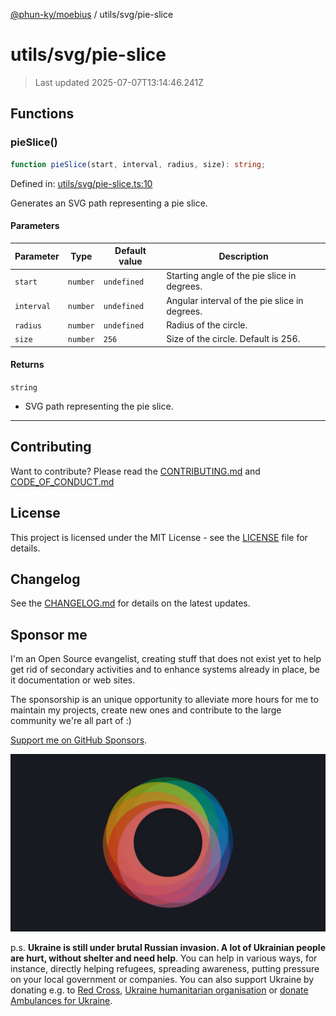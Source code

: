 [@phun-ky/moebius](../../README.md) / utils/svg/pie-slice

# utils/svg/pie-slice

> Last updated 2025-07-07T13:14:46.241Z

##

## Functions

### pieSlice()

```ts
function pieSlice(start, interval, radius, size): string;
```

Defined in: [utils/svg/pie-slice.ts:10](https://github.com/phun-ky/moebius/blob/main/src/utils/svg/pie-slice.ts#L10)

Generates an SVG path representing a pie slice.

#### Parameters

| Parameter  | Type     | Default value | Description                                   |
| ---------- | -------- | ------------- | --------------------------------------------- |
| `start`    | `number` | `undefined`   | Starting angle of the pie slice in degrees.   |
| `interval` | `number` | `undefined`   | Angular interval of the pie slice in degrees. |
| `radius`   | `number` | `undefined`   | Radius of the circle.                         |
| `size`     | `number` | `256`         | Size of the circle. Default is 256.           |

#### Returns

`string`

- SVG path representing the pie slice.

---

## Contributing

Want to contribute? Please read the [CONTRIBUTING.md](https://github.com/phun-ky/moebius/blob/main/CONTRIBUTING.md) and [CODE_OF_CONDUCT.md](https://github.com/phun-ky/moebius/blob/main/CODE_OF_CONDUCT.md)

## License

This project is licensed under the MIT License - see the [LICENSE](https://github.com/phun-ky/moebius/blob/main/LICENSE) file for details.

## Changelog

See the [CHANGELOG.md](https://github.com/phun-ky/moebius/blob/main/CHANGELOG.md) for details on the latest updates.

## Sponsor me

I'm an Open Source evangelist, creating stuff that does not exist yet to help get rid of secondary activities and to enhance systems already in place, be it documentation or web sites.

The sponsorship is an unique opportunity to alleviate more hours for me to maintain my projects, create new ones and contribute to the large community we're all part of :)

[Support me on GitHub Sponsors](https://github.com/sponsors/phun-ky).

![logo](https://github.com/phun-ky/moebius/blob/main/public/images/logo/logo-ring.png?raw=true)

p.s. **Ukraine is still under brutal Russian invasion. A lot of Ukrainian people are hurt, without shelter and need help**. You can help in various ways, for instance, directly helping refugees, spreading awareness, putting pressure on your local government or companies. You can also support Ukraine by donating e.g. to [Red Cross](https://www.icrc.org/en/donate/ukraine), [Ukraine humanitarian organisation](https://savelife.in.ua/en/donate-en/#donate-army-card-weekly) or [donate Ambulances for Ukraine](https://www.gofundme.com/f/help-to-save-the-lives-of-civilians-in-a-war-zone).
